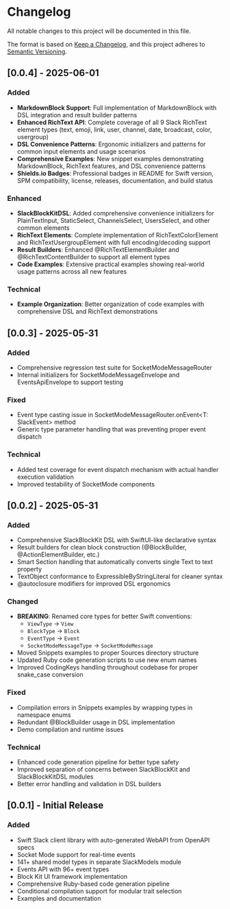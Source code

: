 # Changelog

All notable changes to this project will be documented in this file.

The format is based on [Keep a Changelog](https://keepachangelog.com/en/1.0.0/),
and this project adheres to [Semantic Versioning](https://semver.org/spec/v2.0.0.html).

## [0.0.4] - 2025-06-01

### Added
- **MarkdownBlock Support**: Full implementation of MarkdownBlock with DSL integration and result builder patterns
- **Enhanced RichText API**: Complete coverage of all 9 Slack RichText element types (text, emoji, link, user, channel, date, broadcast, color, usergroup)
- **DSL Convenience Patterns**: Ergonomic initializers and patterns for common input elements and usage scenarios
- **Comprehensive Examples**: New snippet examples demonstrating MarkdownBlock, RichText features, and DSL convenience patterns
- **Shields.io Badges**: Professional badges in README for Swift version, SPM compatibility, license, releases, documentation, and build status

### Enhanced
- **SlackBlockKitDSL**: Added comprehensive convenience initializers for PlainTextInput, StaticSelect, ChannelsSelect, UsersSelect, and other common elements
- **RichText Elements**: Complete implementation of RichTextColorElement and RichTextUsergroupElement with full encoding/decoding support
- **Result Builders**: Enhanced @RichTextElementBuilder and @RichTextContentBuilder to support all element types
- **Code Examples**: Extensive practical examples showing real-world usage patterns across all new features

### Technical
- **Example Organization**: Better organization of code examples with comprehensive DSL and RichText demonstrations

## [0.0.3] - 2025-05-31

### Added
- Comprehensive regression test suite for SocketModeMessageRouter
- Internal initializers for SocketModeMessageEnvelope and EventsApiEnvelope to support testing

### Fixed
- Event type casting issue in SocketModeMessageRouter.onEvent<T: SlackEvent> method
- Generic type parameter handling that was preventing proper event dispatch

### Technical
- Added test coverage for event dispatch mechanism with actual handler execution validation
- Improved testability of SocketMode components

## [0.0.2] - 2025-05-31

### Added
- Comprehensive SlackBlockKit DSL with SwiftUI-like declarative syntax
- Result builders for clean block construction (@BlockBuilder, @ActionElementBuilder, etc.)
- Smart Section handling that automatically converts single Text to text property
- TextObject conformance to ExpressibleByStringLiteral for cleaner syntax
- @autoclosure modifiers for improved DSL ergonomics

### Changed
- **BREAKING**: Renamed core types for better Swift conventions:
  - `ViewType` → `View`
  - `BlockType` → `Block` 
  - `EventType` → `Event`
  - `SocketModeMessageType` → `SocketModeMessage`
- Moved Snippets examples to proper Sources directory structure
- Updated Ruby code generation scripts to use new enum names
- Improved CodingKeys handling throughout codebase for proper snake_case conversion

### Fixed
- Compilation errors in Snippets examples by wrapping types in namespace enums
- Redundant @BlockBuilder usage in DSL implementation
- Demo compilation and runtime issues

### Technical
- Enhanced code generation pipeline for better type safety
- Improved separation of concerns between SlackBlockKit and SlackBlockKitDSL modules
- Better error handling and validation in DSL builders

## [0.0.1] - Initial Release

### Added
- Swift Slack client library with auto-generated WebAPI from OpenAPI specs
- Socket Mode support for real-time events
- 141+ shared model types in separate SlackModels module
- Events API with 96+ event types
- Block Kit UI framework implementation
- Comprehensive Ruby-based code generation pipeline
- Conditional compilation support for modular trait selection
- Examples and documentation
